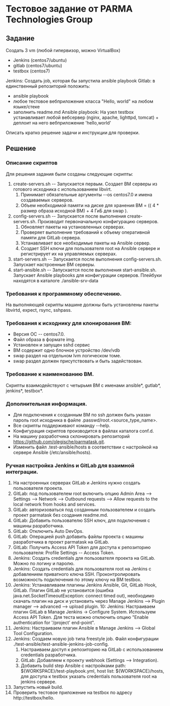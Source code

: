 # Тестовое задание от PARMA Technologies Group

## Задание

Создать 3 vm (любой гипервизор, можно VirtualBox)
- Jenkins (centos7/ubuntu)
- gitlab (centos7/ubuntu)
- testbox (centos7)

Jenkins: Создать job, которая бы запустила ansible playbook
Gitlab: в единственный репозиторий положить:
- ansible playbook
- любое тестовое вебприложение класса "Hello, world" на любом языке/стеке
- заполнить readme.md
Ansible playbook: На узел testbox устанавливает любой вебсервер (nginx, apache, lighttpd, tomcat) + 
деплоит на него вебприложение 'hello,world'

Описать кратко решение задачи и инструкции для проверки.

## Решение
### Описание скриптов
Для решения задания были созданы следующие скрипты:
1. create-servers.sh -- Запускается первым. Создает ВМ серверы из готового исходника с использованием libvirt.
    1. Принимает обязательные аргументы --os centos7.0 и имена создаваемых серверов.
    2. Объем необходимой памяти на диске для хранения ВМ = (( 4 * размер образа исходной ВМ) + 4 ГиБ для swap ).
2. config-servers.sh -- Запускается после выполнения create-servers.sh. Производит первоначальную конфигурацию серверов.
    1. Обновляет пакеты на установленных серверах.
    2. Проверяет выполнение требований к объему оперативной памяти для GitLab сервера.
    3. Устанавливает все необходимые пакеты на Ansible сервер.
    4. Создает SSH ключи для пользователя root на Ansible сервере и регистрирует их на управляемых серверах.
3. start-servers.sh -- Запускается после выполнения config-servers.sh. Запускает настроенные ВМ серверы.
4. start-ansible.sh -- Запускается после выполнения start-ansible.sh. Запускает Ansible playbooks для конфигурации серверов. Плейбуки находятся в каталоге ./ansible-srv-data

### Требования к программному обеспечению. 
На выполняющей скрипты машине должны быть установлены пакеты libvirtd, expect, rsync, sshpass.

### Требования к исходнику для клонирования ВМ:
- Версия ОС -- centos7.0.
- Файл образа в формате img. 
- Установлен и запущен sshd сервис
- ВМ содержит одно блочное устройство /dev/vdb
- swap раздел на отдельном lvm логическом томе.
- swap раздел должен присутствовать и быть задействован.

### Требование к наименованию ВМ.
Скрипты взаимодействуют с четырьмя ВМ с именами ansible*, gutlab*, jenkins*, testbox*.

### Дополнительная информация.
- Для подключения к созданным ВМ по ssh должен быть указан пароль root исходника в файле .passwd/root.<source_type_name>.
- Все скрипты поддерживают команду --help.
- Конфигурация скриптов производится в файлах каталога conf.d.
- На машину разработчика склонировать репозиторий https://github.com/olegische/parmatask.git.
- Изменить файл .test-ansible/hosts в соответствии с настройкой на сервере Ansible (/etc/ansible/hosts).

### Ручная настройка Jenkins и GitLab для взаимной интеграции.
1. На настроенных серверах GitLab и Jenkins нужно создать пользователя проекта.
2. GitLab: под пользователем root включить опцию Admin Area --> Settings --> Network --> Outbound requests -->
Allow requests to the local network from hooks and services.
3. GitLab: авторизоваться под созданным пользователем и создать проект parmatask без создания readme.md.
4. GitLab: Добавить пользователю SSH ключ, для подключения с машины разработчика.
5. GitLab: Отключить Auto DevOps.
6. GitLab: Операцией push добавить файлы проекта с машины разработчика в проект parmatask на GitLab.
7. GitLab: Получить Access API Token для доступа к репозиторию пользователя: Profile Settings -- Access Token.
8. Jenkins: Создать credentials для пользователя проекта на GitLab. Можно по логину и паролю.
8. Jenkins: Создать credentials для пользователя root на Jenkins c добавлением приватного ключа SSH. Проконтролировать возможность подключения по этому ключу на ВМ testbox.
9. Jenkins: Устанавливаем плагины Jenkins Ansible, Git, GitLab Hook, GitLab. Плагин GitLab не установится (ошибка java.net.SocketTimeoutException: connect timed out), необходимо скачать плагин на диск и установить через Manage Jenkins --> Plugin manager --> advanced --> upload plugin.
10: Jenkins: Настраиваем плагин GitLab в Manage Jenkins -> Configure System. Используем Access API Token. Для теста можно отключить опцию "Enable authentication for '/project' end-point".
11. Jenkins: Настраиваем плагин Ansible в Manage Jenkins --> Global Tool Configuration.
12. Jenkins: Создаем новую job типа freestyle job. Файл конфигурации ./test-ansible/test-ansible-jenkins-job-config.
    1. Настраиваем доступ к репозиторию на GitLab с использованием credentials разработчика. 
    2. GitLab: Добавляем к проекту webhook (Settings --> Integration).
    3. Добавить build step Ansible с настройками path: ${WORKSPACE}/test-playbook.yml, host list: ${WORKSPACE}/hosts, для доступа к testbox указать credentials пользователя root на jenkins сервере.
13. Запустить новый build. 
14. Проверить тестовое приложение на testbox по адресу http://testbox/hello.